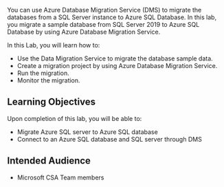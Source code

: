 You can use Azure Database Migration Service (DMS) to migrate the databases from a SQL Server instance to Azure SQL Database. In this lab, you migrate a sample database from SQL Server 2019 to Azure SQL Database by using Azure Database Migration Service.

In this Lab, you will learn how to:

- Use the Data Migration Service to migrate the database sample data.
- Create a migration project by using Azure Database Migration Service.
- Run the migration.
- Monitor the migration.

## Learning Objectives

Upon completion of this lab, you will be able to:

- Migrate Azure SQL server to Azure SQL database
- Connect to an Azure SQL database and SQL server through DMS

## Intended Audience

- Microsoft CSA Team members
